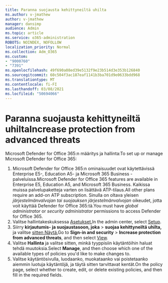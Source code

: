 ```yaml
---
title: Paranna suojausta kehittyneiltä uhilta
ms.author: v-jmathew
author: v-jmathew
manager: dansimp
audience: Admin
ms.topic: article
ms.service: o365-administration
ROBOTS: NOINDEX, NOFOLLOW
localization_priority: Normal
ms.collection: Adm_O365
ms.custom:
- "9000760"
- "7391"
ms.openlocfilehash: 49f690a08ed39e5132f9e23b514d3e353b126840
ms.sourcegitcommit: 60c504f3ac187eaf1141b3ba701d9e0633bdd968
ms.translationtype: MT
ms.contentlocale: fi-FI
ms.lasthandoff: 03/08/2021
ms.locfileid: "50694066"
---
```

# <a name="increase-protection-from-advanced-threats"></a><span data-ttu-id="3b7be-102">Paranna suojausta kehittyneiltä uhilta</span><span class="sxs-lookup"><span data-stu-id="3b7be-102">Increase protection from advanced threats</span></span>

<span data-ttu-id="3b7be-103">Microsoft Defender for Office 365:n määritys ja hallinta:</span><span class="sxs-lookup"><span data-stu-id="3b7be-103">To set up or manage Microsoft Defender for Office 365:</span></span>

1. <span data-ttu-id="3b7be-104">Microsoft Defender for Office 365:n ominaisuudet ovat käytettävissä Enterprise E5-, Education A5- ja Microsoft 365 Business -palveluissa.</span><span class="sxs-lookup"><span data-stu-id="3b7be-104">Microsoft Defender for Office 365 features are available in Enterprise E5, Education A5, and Microsoft 365 Business.</span></span> <span data-ttu-id="3b7be-105">Kaikissa muissa palvelupaketteja varten on lisättävä ATP-tilaus.</span><span class="sxs-lookup"><span data-stu-id="3b7be-105">All other plans require an add-on ATP subscription.</span></span> <span data-ttu-id="3b7be-106">Sinulla on oltava yleisen *järjestelmänvalvojan tai* *suojauksen järjestelmänvalvojan* oikeudet, jotta voit käyttää Defender for Office 365:tä.</span><span class="sxs-lookup"><span data-stu-id="3b7be-106">You must have *global administrator* or *security administrator* permissions to access Defender for Office 365.</span></span>
2. <span data-ttu-id="3b7be-107">Valitse hallintakeskuksessa [Asetukset.](https://go.microsoft.com/fwlink/p/?linkid=2075721)</span><span class="sxs-lookup"><span data-stu-id="3b7be-107">In the admin center, select [Setup](https://go.microsoft.com/fwlink/p/?linkid=2075721).</span></span>
3. <span data-ttu-id="3b7be-108">Siirry **kirjautumis- ja suojaustasoon, joka**  >  **suojaa kehittyneiltä uhilta,** ja valitse [sitten Näytä.](https://go.microsoft.com/fwlink/?linkid=2109302)</span><span class="sxs-lookup"><span data-stu-id="3b7be-108">Go to **Sign-in and security** > **Increase protection from advanced threats**, and then select [View](https://go.microsoft.com/fwlink/?linkid=2109302).</span></span>
4. <span data-ttu-id="3b7be-109">Valitse **Hallinta** ja valitse sitten, minkä tyyppisiin käytäntöihin haluat tehdä muutoksia.</span><span class="sxs-lookup"><span data-stu-id="3b7be-109">Select **Manage**, and then choose which one of the available types of policies you'd like to make changes to.</span></span>
5. <span data-ttu-id="3b7be-110">Valitse käytäntösivulla, luodaanko, muokataanko vai poistetaanko aiemmin luotuja käytäntöjä, ja täytä sitten tarvittavat kentät.</span><span class="sxs-lookup"><span data-stu-id="3b7be-110">On the policy page, select whether to create, edit, or delete existing policies, and then fill in the required fields.</span></span>
